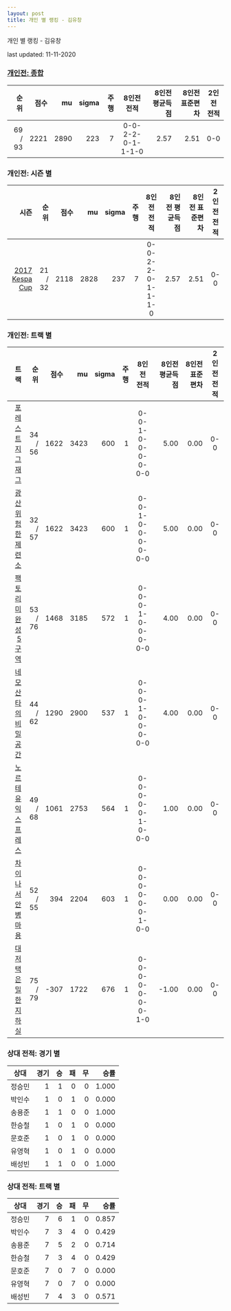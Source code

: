 ```yaml
---
layout: post
title: 개인 별 랭킹 - 김유창
---
```



개인 별 랭킹 - 김유창


last updated: 11-11-2020

### [개인전: 종합](../singles-full)

| 순위 | 점수 | mu | sigma | 주행 | 8인전 전적 | 8인전 평균득점 | 8인전 표준편차 | 2인전 전적 |
|---:|---:|---:|---:|---:|:---:|---:|---:|:---:|
| 69 / 93 | 2221 | 2890 | 223 | 7 | 0-0-2-2-0-1-1-1-0 | 2.57 | 2.51 | 0-0 |

### 개인전: 시즌 별

| 시즌 | 순위 | 점수 | mu | sigma | 주행 | 8인전 전적 | 8인전 평균득점 | 8인전 표준편차 | 2인전 전적 |
|---:|---:|---:|---:|---:|---:|:---:|---:|---:|:---:|
| [2017 Kespa Cup](../singles-s2017_2) | 21 / 32 | 2118 | 2828 | 237 | 7 |  0-0-2-2-0-1-1-1-0 | 2.57 | 2.51 | 0-0 |

### 개인전: 트랙 별

| 트랙 | 순위 | 점수 | mu | sigma | 주행 | 8인전 전적 | 8인전 평균득점 | 8인전 표준편차 | 2인전 전적 |
|---:|---:|---:|---:|---:|---:|:---:|---:|---:|:---:|
| [포레스트 지그재그](../zigzag) | 34 / 56 | 1622 | 3423 | 600 | 1 | 0-0-1-0-0-0-0-0-0 | 5.00 | 0.00 | 0-0 |
| [광산 위험한 제련소](../jeryeonso) | 32 / 57 | 1622 | 3423 | 600 | 1 | 0-0-1-0-0-0-0-0-0 | 5.00 | 0.00 | 0-0 |
| [팩토리 미완성 5구역](../district5) | 53 / 76 | 1468 | 3185 | 572 | 1 | 0-0-0-1-0-0-0-0-0 | 4.00 | 0.00 | 0-0 |
| [네모 산타의 비밀공간](../santa) | 44 / 62 | 1290 | 2900 | 537 | 1 | 0-0-0-1-0-0-0-0-0 | 4.00 | 0.00 | 0-0 |
| [노르테유 익스프레스](../noex) | 49 / 68 | 1061 | 2753 | 564 | 1 | 0-0-0-0-0-1-0-0-0 | 1.00 | 0.00 | 0-0 |
| [차이나 서안 병마용](../byeongma) | 52 / 55 | 394 | 2204 | 603 | 1 | 0-0-0-0-0-0-1-0-0 | 0.00 | 0.00 | 0-0 |
| [대저택 은밀한 지하실](../jeotaek) | 75 / 79 | -307 | 1722 | 676 | 1 | 0-0-0-0-0-0-0-1-0 | -1.00 | 0.00 | 0-0 |

### 상대 전적: 경기 별

| 상대 | 경기 | 승 | 패 | 무 | 승률 |
|:---:|---:|---:|---:|---:|---:|
| 정승민 | 1 | 1 | 0 | 0 | 1.000 |
| 박인수 | 1 | 0 | 1 | 0 | 0.000 |
| 송용준 | 1 | 1 | 0 | 0 | 1.000 |
| 한승철 | 1 | 0 | 1 | 0 | 0.000 |
| 문호준 | 1 | 0 | 1 | 0 | 0.000 |
| 유영혁 | 1 | 0 | 1 | 0 | 0.000 |
| 배성빈 | 1 | 1 | 0 | 0 | 1.000 |

### 상대 전적: 트랙 별

| 상대 | 경기 | 승 | 패 | 무 | 승률 |
|:---:|---:|---:|---:|---:|---:|
| 정승민 | 7 | 6 | 1 | 0 | 0.857 |
| 박인수 | 7 | 3 | 4 | 0 | 0.429 |
| 송용준 | 7 | 5 | 2 | 0 | 0.714 |
| 한승철 | 7 | 3 | 4 | 0 | 0.429 |
| 문호준 | 7 | 0 | 7 | 0 | 0.000 |
| 유영혁 | 7 | 0 | 7 | 0 | 0.000 |
| 배성빈 | 7 | 4 | 3 | 0 | 0.571 |

